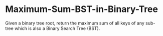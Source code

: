 # Maximum-Sum-BST-in-Binary-Tree
Given a binary tree root, return the maximum sum of all keys of any sub-tree which is also a Binary Search Tree (BST).
